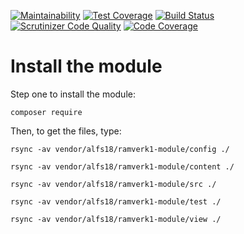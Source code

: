 [![Maintainability](https://api.codeclimate.com/v1/badges/da774b3c3574d6af9470/maintainability)](https://codeclimate.com/github/alfs18/ramverk1-module/maintainability)
[![Test Coverage](https://api.codeclimate.com/v1/badges/da774b3c3574d6af9470/test_coverage)](https://codeclimate.com/github/alfs18/ramverk1-module/test_coverage)
[![Build Status](https://scrutinizer-ci.com/g/canax/di/badges/build.png?b=master)](https://scrutinizer-ci.com/g/canax/di/build-status/master)
[![Scrutinizer Code Quality](https://scrutinizer-ci.com/g/canax/di/badges/quality-score.png?b=master)](https://scrutinizer-ci.com/g/canax/di/?branch=master)
[![Code Coverage](https://scrutinizer-ci.com/g/canax/di/badges/coverage.png?b=master)](https://scrutinizer-ci.com/g/canax/di/?branch=master)


Install the module
===================

Step one to install the module:

`composer require`

Then, to get the files, type:

`rsync -av vendor/alfs18/ramverk1-module/config ./`

`rsync -av vendor/alfs18/ramverk1-module/content ./`

`rsync -av vendor/alfs18/ramverk1-module/src ./`

`rsync -av vendor/alfs18/ramverk1-module/test ./`

`rsync -av vendor/alfs18/ramverk1-module/view ./`
